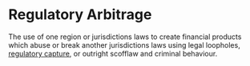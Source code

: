 # Regulatory Arbitrage
The use of one region or jurisdictions laws to create financial products which abuse or break another jurisdictions laws using legal loopholes, [regulatory capture](regulatory-capture.md), or outright scofflaw and criminal behaviour.